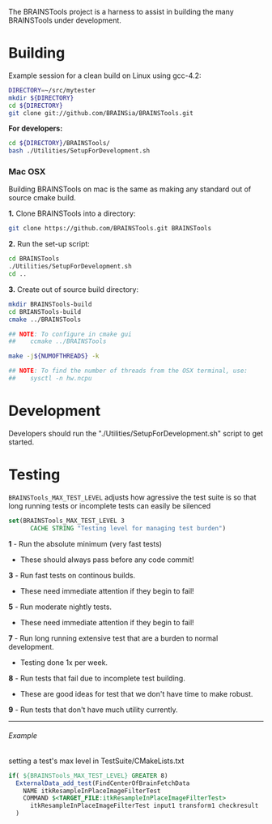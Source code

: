 The BRAINSTools project is a harness to assist in building the many BRAINSTools under development.

# Building
Example session for a clean build on Linux using gcc-4.2:
```bash
DIRECTORY=~/src/mytester
mkdir ${DIRECTORY}
cd ${DIRECTORY}
git clone git://github.com/BRAINSia/BRAINSTools.git
```
__For developers:__

```bash
cd ${DIRECTORY}/BRAINSTools/
bash ./Utilities/SetupForDevelopment.sh
```
### Mac OSX
Building BRAINSTools on mac is the same as making any standard out of source cmake build.

__1.__ Clone BRAINSTools into a directory:
```bash
git clone https://github.com/BRAINSTools.git BRAINSTools
```
__2.__ Run the set-up script:
```bash
cd BRAINSTools
./Utilities/SetupForDevelopment.sh
cd ..
```
__3.__ Create out of source build directory:
```bash
mkdir BRAINSTools-build
cd BRIANSTools-build
cmake ../BRAINSTools

## NOTE: To configure in cmake gui
##    ccmake ../BRAINSTools

make -j${NUMOFTHREADS} -k

## NOTE: To find the number of threads from the OSX terminal, use:
##    sysctl -n hw.ncpu
```

# Development
Developers should run the "./Utilities/SetupForDevelopment.sh" script to get started.

# Testing
`BRAINSTools_MAX_TEST_LEVEL` adjusts how agressive the test suite is so that long running tests or incomplete tests can easily be silenced

```cmake
set(BRAINSTools_MAX_TEST_LEVEL 3 
      CACHE STRING "Testing level for managing test burden")
```

__1__ - Run the absolute minimum (very fast tests) 
  * These should always pass before any code commit!

__3__ - Run fast tests on continous builds.
* These need immediate attention if they begin to fail!

__5__ - Run moderate nightly tests.
  * These need immediate attention if they begin to fail!

__7__ - Run long running extensive test that are a burden to normal development.
  * Testing done 1x per week.

__8__ - Run tests that fail due to incomplete test building. 
  * These are good ideas for test that we don't have time to make robust.

__9__ - Run tests that don't have much utility currently.

***

###### Example
setting a test's max level in TestSuite/CMakeLists.txt
```cmake
if( ${BRAINSTools_MAX_TEST_LEVEL} GREATER 8)
  ExternalData_add_test(FindCenterOfBrainFetchData
    NAME itkResampleInPlaceImageFilterTest
    COMMAND $<TARGET_FILE:itkResampleInPlaceImageFilterTest>
      itkResampleInPlaceImageFilterTest input1 transform1 checkresult
  )
```
